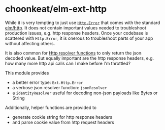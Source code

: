 # choonkeat/elm-ext-http

While it is very tempting to just use [`Http.Error`](https://package.elm-lang.org/packages/elm/http/latest/Http#Error) that comes with the standard [elm/http](https://package.elm-lang.org/packages/elm/http/latest/). It does not contain important values needed to troubleshoot production issues, e.g. http response headers. Once your codebase is scattered with `Http.Error`, it is onerous to troubleshoot parts of your app without affecting others.

It is also common for [Http resolver functions](https://package.elm-lang.org/packages/elm/http/latest/Http#Resolver) to only return the json decoded value. But equally important are the http response headers, e.g. how many more http api calls can I make before I'm throttled?

This module provides
- a better error type: `Ext.Http.Error`
- a verbose json resolver function: `jsonResolver`
- a `identityResolver` useful for decoding non-json payloads like Bytes or String

Additionally, helper functions are provided to
- generate cookie string for http response headers
- and parse cookie value from http request headers